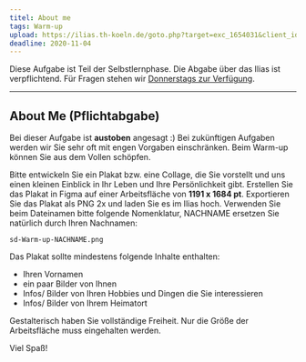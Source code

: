```yaml
---
titel: About me
tags: Warm-up
upload: https://ilias.th-koeln.de/goto.php?target=exc_1654031&client_id=ILIAS_FH_Koeln
deadline: 2020-11-04
---
```


Diese Aufgabe ist Teil der Selbstlernphase. Die Abgabe über das Ilias ist verpflichtend. Für Fragen stehen wir [Donnerstags zur Verfügung](https://th-koeln.github.io/mi-bachelor-screendesign/lehrveranstaltungen/010-selbstlernphase/).

---

## About Me (Pflichtabgabe)

Bei dieser Aufgabe ist **austoben** angesagt :) Bei zukünftigen Aufgaben werden wir Sie sehr oft mit engen Vorgaben einschränken. Beim Warm-up können Sie aus dem Vollen schöpfen.

Bitte entwickeln Sie ein Plakat bzw. eine Collage, die Sie vorstellt und uns einen kleinen Einblick in Ihr Leben und Ihre Persönlichkeit gibt. Erstellen Sie das Plakat in Figma auf einer Arbeitsfläche von **1191 x 1684 pt**. Exportieren Sie das Plakat als PNG 2x und laden Sie es im Ilias hoch. Verwenden Sie beim Dateinamen bitte folgende Nomenklatur, NACHNAME ersetzen Sie natürlich durch Ihren Nachnamen:

```sd-Warm-up-NACHNAME.png```

Das Plakat sollte mindestens folgende Inhalte enthalten:
- Ihren Vornamen
- ein paar Bilder von Ihnen
- Infos/ Bilder von Ihren Hobbies und Dingen die Sie interessieren
- Infos/ Bilder von Ihrem Heimatort

Gestalterisch haben Sie vollständige Freiheit. Nur die Größe der Arbeitsfläche muss eingehalten werden.

Viel Spaß!
